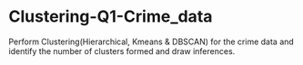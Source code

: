 # Clustering-Q1-Crime_data
Perform Clustering(Hierarchical, Kmeans &amp; DBSCAN) for the crime data and identify the number of clusters formed and draw inferences.
